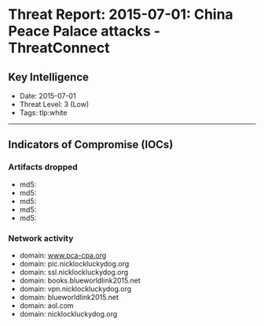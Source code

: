 # Threat Report: 2015-07-01: China Peace Palace attacks - ThreatConnect


## Key Intelligence
* Date: 2015-07-01
* Threat Level: 3 (Low)
* Tags: tlp:white

---

## Indicators of Compromise (IOCs)
### Artifacts dropped
* md5: <md5>
* md5: <md5>
* md5: <md5>
* md5: <md5>
* md5: <md5>

### Network activity
* domain: www.pca-cpa.org
* domain: pic.nicklockluckydog.org
* domain: ssl.nicklockluckydog.org
* domain: books.blueworldlink2015.net
* domain: vpn.nicklockluckydog.org
* domain: blueworldlink2015.net
* domain: aol.com
* domain: nicklockluckydog.org
